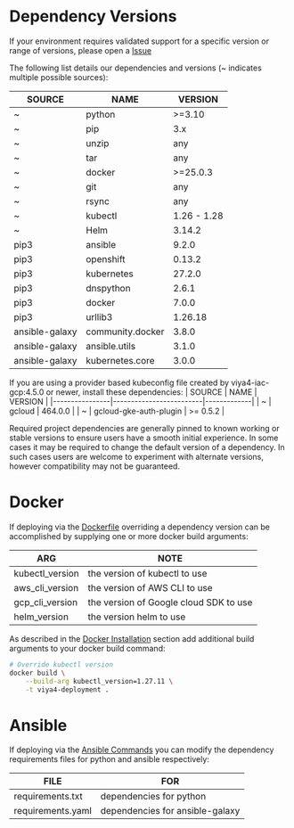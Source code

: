 # Dependency Versions

If your environment requires validated support for a specific version or range of versions, please open a [Issue](https://github.com/sassoftware/viya4-deployment/issues)

The following list details our dependencies and versions (~ indicates multiple possible sources):

| SOURCE         | NAME             | VERSION     |
|----------------|------------------|-------------|
| ~              | python           | >=3.10      |
| ~              | pip              | 3.x         |
| ~              | unzip            | any         |
| ~              | tar              | any         |
| ~              | docker           | >=25.0.3    |
| ~              | git              | any         |
| ~              | rsync            | any         |
| ~              | kubectl          | 1.26 - 1.28 |
| ~              | Helm             | 3.14.2      |
| pip3           | ansible          | 9.2.0       |
| pip3           | openshift        | 0.13.2      |
| pip3           | kubernetes       | 27.2.0      |
| pip3           | dnspython        | 2.6.1       |
| pip3           | docker           | 7.0.0       |
| pip3           | urllib3          | 1.26.18     |
| ansible-galaxy | community.docker | 3.8.0       |
| ansible-galaxy | ansible.utils    | 3.1.0       |
| ansible-galaxy | kubernetes.core  | 3.0.0       |

If you are using a provider based kubeconfig file created by viya4-iac-gcp:4.5.0 or newer, install these dependencies:
| SOURCE         | NAME                    | VERSION     |
|----------------|-------------------------|-------------|
| ~              | gcloud                  | 464.0.0     |
| ~              | gcloud-gke-auth-plugin  | >= 0.5.2    |

Required project dependencies are generally pinned to known working or stable versions to ensure users have a smooth initial experience. In some cases it may be required to change the default version of a dependency. In such cases users are welcome to experiment with alternate versions, however compatibility may not be guaranteed.

# Docker

If deploying via the [Dockerfile](../../Dockerfile) overriding a dependency version can be accomplished by supplying one or more docker build arguments:

| ARG             | NOTE                                   |
|-----------------|----------------------------------------|
| kubectl_version | the version of kubectl to use          |
| aws_cli_version | the version of AWS CLI to use          |
| gcp_cli_version | the version of Google cloud SDK to use |
| helm_version    | the version helm to use                |

As described in the [Docker Installation](./DockerUsage.md) section add additional build arguments to your docker build command:

```bash
# Override kubectl version
docker build \
	--build-arg kubectl_version=1.27.11 \
	-t viya4-deployment .
```

# Ansible

If deploying via the [Ansible Commands](./AnsibleUsage.md) you can modify the dependency requirements files for python and ansible respectively:

| FILE              | FOR                             |
|-------------------|---------------------------------|
| requirements.txt  | dependencies for python         |
| requirements.yaml | dependencies for ansible-galaxy |
